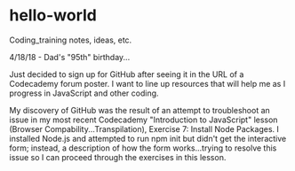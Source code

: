 # hello-world
Coding_training notes, ideas, etc.

4/18/18 - Dad's "95th" birthday...

Just decided to sign up for GitHub after seeing it in the URL of a Codecademy forum poster. I want to line up resources that will help me as I progress in JavaScript and other coding. 

My discovery of GitHub was the result of an attempt to troubleshoot an issue in my most recent Codecademy "Introduction to JavaScript" lesson (Browser Compability...Transpilation), Exercise 7: Install Node Packages. I installed Node.js and attempted to run npm init but didn't get the interactive form; instead, a description of how the form works...trying to resolve this issue so I can proceed through the exercises in this lesson.
